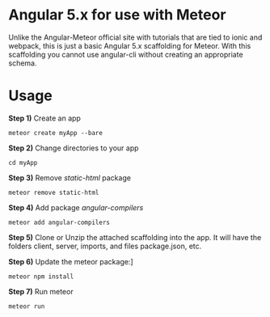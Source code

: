 # Angular 5.x for use with Meteor

Unlike the Angular-Meteor official site with tutorials that are tied to ionic and webpack, this is just a basic Angular 5.x scaffolding for Meteor.  With this scaffolding you cannot use angular-cli without creating an appropriate schema.

# Usage

**Step 1)** Create an app 
```
meteor create myApp --bare
```

**Step 2)** Change directories to your app 
```
cd myApp
```

**Step 3)** Remove *static-html* package 
```
meteor remove static-html
```

**Step 4)** Add package *angular-compilers*
```
meteor add angular-compilers
```

**Step 5)**  Clone or Unzip the attached scaffolding into the app.
It will have the folders client, server, imports, and files package.json, etc.

**Step 6)** Update the meteor package:]
```
meteor npm install
```

**Step 7)** Run meteor
```
meteor run
```
